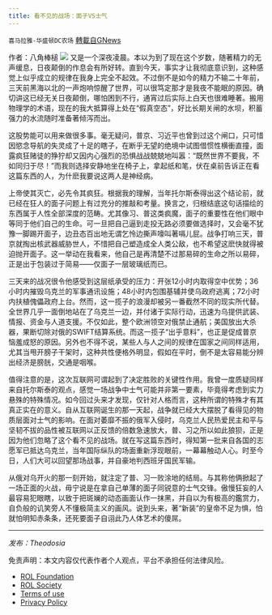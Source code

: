 ```yaml
---
title: 看不见的战场：面子VS士气
---
```

`喜马拉雅-华盛顿DC农场` [轉載自GNews](https://gnews.org/zh-hans/2082735/)

作者：八角棒槌
![](https://assets.gnews.org/wp-content/uploads/2022/02/CFC53D87-9AA8-481D-890D-82771BE2E3A0.jpeg)
又是一个深夜凌晨。本以为到了现在这个岁数，随著精力的无声缓息，日夜颠倒的作息会有所好转。直到今天，事实才让我彻底意识到，这种感觉上似乎成立的规律在我身上完全不起效。不过倒不是如今的精力不输二十年前，三天前黑海以北的一声炮响惊醒了世界，可以很笃定那才是我夜不能眠的原因。确切讲这已经无关日夜颠倒，哪怕困到不行，通宵过后实际上白天也很难睡著。搬用物理学的术语，现在的我大抵算得上处在“假真空态”，好比长期关闸的水坝，积蓄强力的水流随时准备著倾泻而出。

这股势能可以用来做很多事。毫无疑问，普京、习近平也曾到过这个闸口，只可惜因慾念导航的失灵成了十足的瞎子，在断乎无望的绝境中试图借惯性横衝直撞，面露疯狂赌徒的狰狞却又因内心强烈的恐惧战战兢兢地叫嚣：“既然世界不要我，不如同归于尽！”而我则选择安静地坐在椅子上，拿起纸和笔，伏在桌前告诉正在看这篇东西的人，为什麽我要说这两人是神经病。

上帝使其灭亡，必先令其疯狂。根据我的理解，当年托尔斯泰得出这个结论前，就已经在狂人的面子问题上有过充分的推敲和考量。换言之，归根结底这句话描绘的东西属于人性全部深度的范畴。尤其像习、普这类疯魔，面子的重要性在他们眼中等同于他们自己的生命。可一旦把自己逼到走投无路必须要做选择时，又会毫不犹豫一脚踢开面子，边丑态百出地无谓乞怜边撕声嚎叫著嗝儿屁。战争打响三天，普京就掏出核武器威胁世人，不惜把自己塑造成全人类公敌，也不希望这麽快就得被迫抛开面子。这一举动在我看来，他自己是再清楚不过那易碎的生命之所以易碎，正是出于包装过于简易——仅面子一层玻璃纸而已。

三天来的战况很令他感受到这层纸承受的压力：开张12小时内取得空中优势；36小时内摧毁乌克兰的军事通讯设施；48小时内包围基辅并使乌政府逃离；72小时内扶植傀儡政府上台。然而，这一揽子的浪漫却被另一番截然不同的现实所代替。全世界几乎一面倒地站在了乌克兰一边，并付诸于实际行动，迅速为乌提供武装、情报、资金与人道支援。不仅如此，整个欧洲领空对俄禁止通航；美国放出大杀器，果断切除对俄的SWIFT结算系统。而这一揽子“出乎意料”，也正是促成普京恼羞成怒的原因。另外也不得不说，某些人与人之间的规律在国家之间同样适用，尤其当甩开膀子干架时，这种共性便格外明显，假如在平时，倒不是太容易能分辨出经济是膀胱，交通是咽喉。

值得注意的是，这次互联网可谓起到了决定胜败的关键性作用。我曾一度质疑同样来自托尔斯泰的观点，感觉一场战争中士气可能并非第一要素，毕竟得考虑到实力悬殊的特殊情况。如今回过头来才发现，仅针对人格而言，这种所谓的特殊才有其真正实在的意义。自从互联网诞生的那一天起，战争就已经大大摆脱了看得见的物质层面对士气的影响。在面对萎靡不振的俄军入侵时，乌克兰人民热爱民主和平与坚韧不拔的品性被互联网以正反馈的倍数急速放大，普、习之所以如此狼狈，正是因为他们忽略了这个看不见的战场。就在写这篇东西时，得知第一批来自各国的志愿军已抵达乌克兰，当年国际纵队的场面重新浮现眼前，一幕幕触动人心。时至今日，人们大可以回望那场战事，并自豪地判西班牙国民军输。

从俄对乌开火的那一刻开始，就注定了普、习一败涂地的结局。与其称他俩掀起了一场正面的火战，毋宁说是在拿自己单薄的面子同锐意的士气交锋。傲慢狂妄的人最容易犯眼瞎，以致于把斑斓的动态画面认作一抹黑，并自以为有极高的鑑赏力，自负般的讥笑旁人不懂极简主义的画风。说到头来，著“新装”的皇帝不足为惧，怕就怕明知赤条条，还死要面子自诩此乃人体艺术的傻屌。

* * *

*发布：Theodosia*

 

免责声明：本文内容仅代表作者个人观点，平台不承担任何法律风险。

- [ROL Foundation](https://rolfoundation.org/)
- [ROL Society](https://rolsociety.org/)
- [Terms of use](https://gnews.org/terms-of-use-3/)
- [Privacy Policy](https://gnews.org/privacy-policy/)
